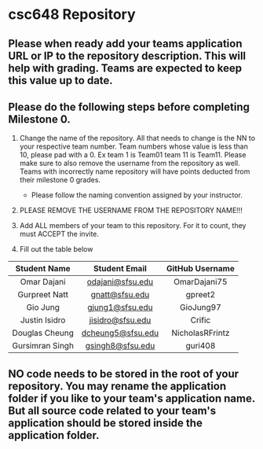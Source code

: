 # csc648 Repository

## Please when ready add your teams application URL or IP to the repository description. This will help with grading. Teams are expected to keep this value up to date.

## Please do the following steps before completing Milestone 0.
1. Change the name of the repository. All that needs to change is the NN to your respective team number. Team numbers whose value is less than 10, please pad with a 0. Ex team 1 is Team01 team 11 is Team11. Please make sure to also remove the username from the repository as well. Teams with incorrectly name repository will have points deducted from their milestone 0 grades.
      - Please follow the naming convention assigned by your instructor.

1. PLEASE REMOVE THE USERNAME FROM THE REPOSITORY NAME!!!

2. Add ALL members of your team to this repository. For it to count, they must ACCEPT the invite.

3. Fill out the table below


| Student Name | Student Email | GitHub Username |
|    :---:     |     :---:     |     :---:       |
| Omar Dajani   |          odajani@sfsu.edu     |           OmarDajani75      |
| Gurpreet Natt    |         gnatt@sfsu.edu      |       gpreet2          |
| Gio Jung      |      gjung1@sfsu.edu         |          GioJung97       |
| Justin Isidro      |       jisidro@sfsu.edu        |        Crific         |
| Douglas Cheung   |       dcheung5@sfsu.edu        |       NicholasRFrintz          |
| Gursimran Singh     |        gsingh8@sfsu.edu       |         guri408        |

## NO code needs to be stored in the root of your repository. You may rename the application folder if you like to your team's application name. But all source code related to your team's application should be stored inside the application folder.
